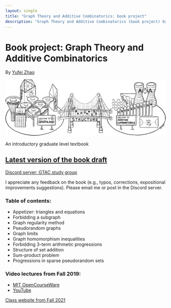 ```yaml
---
layout: single
title: "Graph Theory and Additive Combinatorics: book project"
description: "Graph Theory and Additive Combinatorics (book project) by Prof. Yufei Zhao"
---
```


Book project: Graph Theory and Additive Combinatorics
===============================================


By [Yufei Zhao](http://yufeizhao.com)


<img src="bridge.png" width="600" style="max-width: 100%; height: auto;"
 title="The bridge between graph theory and additive combinatorics">

 An introductory graduate level textbook


## [Latest version of the book draft](gtacbook.pdf)

[Discord server: GTAC study group](https://discord.gg/nuR5WBps3T)

I appreciate any feedback on the book (e.g., typos, corrections, expositional improvements suggestions). Please email me or post in the Discord server.

### Table of contents:

- Appetizer: triangles and equations
- Forbidding a subgraph
- Graph regularity method
- Pseudorandom graphs
- Graph limits
- Graph homomorphism inequalities
- Forbidding 3-term arithmetic progressions
- Structure of set addition
- Sum-product problem
- Progressions in sparse pseudorandom sets


### Video lectures from Fall 2019:
- [MIT OpenCourseWare](https://ocw.mit.edu/courses/mathematics/18-217-graph-theory-and-additive-combinatorics-fall-2019/video-lectures/) 
- [YouTube](https://www.youtube.com/playlist?list=PLUl4u3cNGP62qauV_CpT1zKaGG_Vj5igX)


[Class website from Fall 2021](../gtac/)
